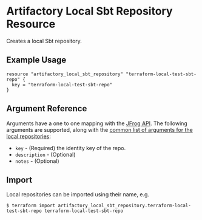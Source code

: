 # Artifactory Local Sbt Repository Resource

Creates a local Sbt repository.

## Example Usage

```hcl
resource "artifactory_local_sbt_repository" "terraform-local-test-sbt-repo" {
  key = "terraform-local-test-sbt-repo"
}
```

## Argument Reference

Arguments have a one to one mapping with the [JFrog API](https://www.jfrog.com/confluence/display/RTF/Repository+Configuration+JSON). 
The following arguments are supported, along with the [common list of arguments for the local repositories](local.md):

* `key` - (Required) the identity key of the repo.
* `description` - (Optional)
* `notes` - (Optional)



## Import

Local repositories can be imported using their name, e.g.
```
$ terraform import artifactory_local_sbt_repository.terraform-local-test-sbt-repo terraform-local-test-sbt-repo
```